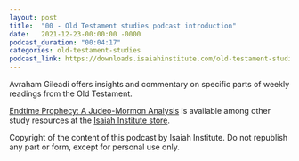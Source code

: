 ```yaml
---
layout: post
title:  "00 - Old Testament studies podcast introduction"
date:   2021-12-23-00:00:00 -0000
podcast_duration: "00:04:17"
categories: old-testament-studies
podcast_link: https://downloads.isaiahinstitute.com/old-testament-studies/II-OT-00.mp3
---
```

Avraham Gileadi offers insights and commentary on specific parts of weekly readings from the Old Testament.

[Endtime Prophecy: A Judeo-Mormon Analysis](https://isaiahinstitute.com/product/endtime-prophecy-a-judeo-mormon-analysis/) is available among other study resources at the [Isaiah Institute store](https://isaiahinstitute.com/store/).

Copyright of the content of this podcast by Isaiah Institute. Do not republish any part or form, except for personal use only.
